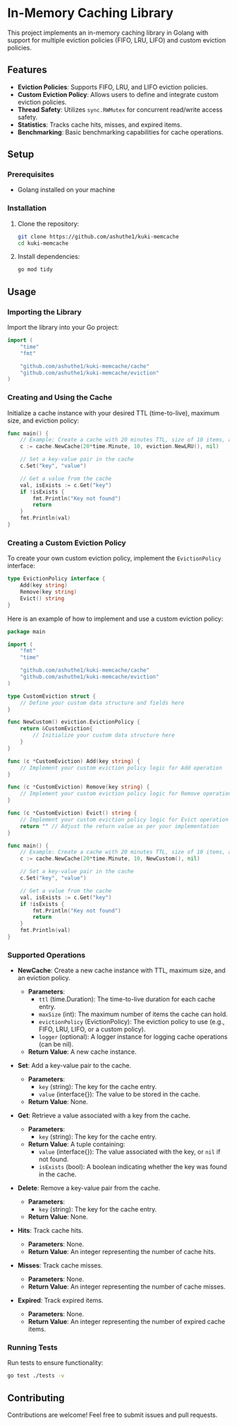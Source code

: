 # In-Memory Caching Library

This project implements an in-memory caching library in Golang with support for multiple eviction policies (FIFO, LRU, LIFO) and custom eviction policies.

## Features

- **Eviction Policies**: Supports FIFO, LRU, and LIFO eviction policies.
- **Custom Eviction Policy**: Allows users to define and integrate custom eviction policies.
- **Thread Safety**: Utilizes `sync.RWMutex` for concurrent read/write access safety.
- **Statistics**: Tracks cache hits, misses, and expired items.
- **Benchmarking**: Basic benchmarking capabilities for cache operations.

## Setup

### Prerequisites

- Golang installed on your machine

### Installation

1. Clone the repository:

   ```bash
   git clone https://github.com/ashuthe1/kuki-memcache
   cd kuki-memcache
   ```

2. Install dependencies:

   ```bash
   go mod tidy
   ```

## Usage

### Importing the Library

Import the library into your Go project:

```go
import (
	"time"
	"fmt"

	"github.com/ashuthe1/kuki-memcache/cache"
	"github.com/ashuthe1/kuki-memcache/eviction"
)
```

### Creating and Using the Cache

Initialize a cache instance with your desired TTL (time-to-live), maximum size, and eviction policy:

```go
func main() {
	// Example: Create a cache with 20 minutes TTL, size of 10 items, and LRU eviction policy
	c := cache.NewCache(20*time.Minute, 10, eviction.NewLRU(), nil)

	// Set a key-value pair in the cache
	c.Set("key", "value")

	// Get a value from the cache
	val, isExists := c.Get("key")
	if !isExists {
		fmt.Println("Key not found")
		return
	}
	fmt.Println(val)
}
```

### Creating a Custom Eviction Policy

To create your own custom eviction policy, implement the `EvictionPolicy` interface:

```go
type EvictionPolicy interface {
	Add(key string)
	Remove(key string)
	Evict() string
}
```

Here is an example of how to implement and use a custom eviction policy:

```go
package main

import (
	"fmt"
	"time"

	"github.com/ashuthe1/kuki-memcache/cache"
	"github.com/ashuthe1/kuki-memcache/eviction"
)

type CustomEviction struct {
	// Define your custom data structure and fields here
}

func NewCustom() eviction.EvictionPolicy {
	return &CustomEviction{
		// Initialize your custom data structure here
	}
}

func (c *CustomEviction) Add(key string) {
	// Implement your custom eviction policy logic for Add operation
}

func (c *CustomEviction) Remove(key string) {
	// Implement your custom eviction policy logic for Remove operation
}

func (c *CustomEviction) Evict() string {
	// Implement your custom eviction policy logic for Evict operation
	return "" // Adjust the return value as per your implementation
}

func main() {
	// Example: Create a cache with 20 minutes TTL, size of 10 items, and custom eviction policy
	c := cache.NewCache(20*time.Minute, 10, NewCustom(), nil)

	// Set a key-value pair in the cache
	c.Set("key", "value")

	// Get a value from the cache
	val, isExists := c.Get("key")
	if !isExists {
		fmt.Println("Key not found")
		return
	}
	fmt.Println(val)
}
```

### Supported Operations

- **NewCache**: Create a new cache instance with TTL, maximum size, and an eviction policy.
  - **Parameters**:
    - `ttl` (time.Duration): The time-to-live duration for each cache entry.
    - `maxSize` (int): The maximum number of items the cache can hold.
    - `evictionPolicy` (EvictionPolicy): The eviction policy to use (e.g., FIFO, LRU, LIFO, or a custom policy).
    - `logger` (optional): A logger instance for logging cache operations (can be nil).
  - **Return Value**: A new cache instance.

- **Set**: Add a key-value pair to the cache.
  - **Parameters**:
    - `key` (string): The key for the cache entry.
    - `value` (interface{}): The value to be stored in the cache.
  - **Return Value**: None.

- **Get**: Retrieve a value associated with a key from the cache.
  - **Parameters**:
    - `key` (string): The key for the cache entry.
  - **Return Value**: A tuple containing:
    - `value` (interface{}): The value associated with the key, or `nil` if not found.
    - `isExists` (bool): A boolean indicating whether the key was found in the cache.

- **Delete**: Remove a key-value pair from the cache.
  - **Parameters**:
    - `key` (string): The key for the cache entry.
  - **Return Value**: None.

- **Hits**: Track cache hits.
  - **Parameters**: None.
  - **Return Value**: An integer representing the number of cache hits.

- **Misses**: Track cache misses.
  - **Parameters**: None.
  - **Return Value**: An integer representing the number of cache misses.

- **Expired**: Track expired items.
  - **Parameters**: None.
  - **Return Value**: An integer representing the number of expired cache items.

### Running Tests

Run tests to ensure functionality:

```bash
go test ./tests -v
```

## Contributing

Contributions are welcome! Feel free to submit issues and pull requests.